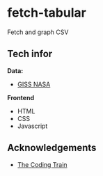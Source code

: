 # fetch-tabular

Fetch and graph CSV

## Tech infor

**Data:**

- [GISS NASA](https://data.giss.nasa.gov/gistemp/)

**Frontend**

- HTML
- CSS
- Javascript

## Acknowledgements

- [The Coding Train](https://thecodingtrain.com/)
